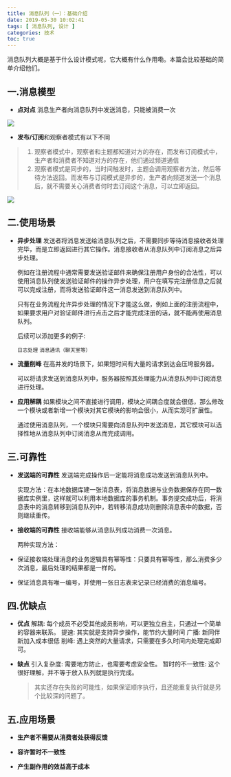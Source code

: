 ```yaml
---
title: 消息队列（一）：基础介绍
date: 2019-05-30 10:02:41
tags: [ 消息队列, 设计 ]
categories: 技术
toc: true
---
```


消息队列大概是基于什么设计模式呢，它大概有什么作用嘞。本篇会比较基础的简单介绍他们。
<!-- more -->

## 一.消息模型

- **点对点**
  消息生产者向消息队列中发送消息，只能被消费一次

![](/images/发布订阅.png)

- **发布/订阅**和观察者模式有以下不同

> 1. 观察者模式中，观察者和主题都知道对方的存在，而发布订阅模式中，生产者和消费者不知道对方的存在，他们通过频道通信
> 2. 观察者模式是同步的，当时间触发时，主题会调用观察者方法，然后等待方法返回。而发布与订阅模式是异步的，生产者向频道发送一个消息后，就不需要关心消费者何时去订阅这个消息，可以立即返回。

![](/images/发布订阅与观察者区别.png)

## 二.使用场景

- **异步处理**
  发送者将消息发送给消息队列之后，不需要同步等待消息接收者处理完毕，而是立即返回进行其它操作。消息接收者从消息队列中订阅消息之后异步处理。

  例如在注册流程中通常需要发送验证邮件来确保注册用户身份的合法性，可以使用消息队列使发送验证邮件的操作异步处理，用户在填写完注册信息之后就可以完成注册，而将发送验证邮件这一消息发送到消息队列中。

  只有在业务流程允许异步处理的情况下才能这么做，例如上面的注册流程中，如果要求用户对验证邮件进行点击之后才能完成注册的话，就不能再使用消息队列。

  后续可以添加更多的例子:

  `日志处理`
  `消息通讯（聊天室等）`

- **流量削峰**
  在高并发的场景下，如果短时间有大量的请求到达会压垮服务器。

  可以将请求发送到消息队列中，服务器按照其处理能力从消息队列中订阅消息进行处理。

- **应用解耦**
  如果模块之间不直接进行调用，模块之间耦合度就会很低，那么修改一个模块或者新增一个模块对其它模块的影响会很小，从而实现可扩展性。

  通过使用消息队列，一个模块只需要向消息队列中发送消息，其它模块可以选择性地从消息队列中订阅消息从而完成调用。

## 三.可靠性

- **发送端的可靠性**
  发送端完成操作后一定能将消息成功发送到消息队列中。

  实现方法：在本地数据库建一张消息表，将消息数据与业务数据保存在同一数据库实例里，这样就可以利用本地数据库的事务机制。事务提交成功后，将消息表中的消息转移到消息队列中，若转移消息成功则删除消息表中的数据，否则继续重传。

- **接收端的可靠性**
  接收端能够从消息队列成功消费一次消息。

  两种实现方法：

- 保证接收端处理消息的业务逻辑具有幂等性：只要具有幂等性，那么消费多少次消息，最后处理的结果都是一样的。
- 保证消息具有唯一编号，并使用一张日志表来记录已经消费的消息编号。

## 四.优缺点

- **优点**
  解耦: 每个成员不必受其他成员影响，可以更独立自主，只通过一个简单的容器来联系。
  提速: 其实就是支持异步操作，能节约大量时间
  广播: 新同伴新加入成本很低
  削峰: 遇上突然的大量请求，只需要在多久时间内处理完成即可。

- **缺点**
  引入复杂度: 需要地方防止，也需要考虑安全性。
  暂时的不一致性: 这个很好理解，并不等于放入队列就是执行完成。
  > 其实还存在失败的可能性，如果保证顺序执行，且还能重复执行就是另个比较深的问题了。

## 五.应用场景

- **生产者不需要从消费者处获得反馈**

- **容许暂时不一致性**

- **产生副作用的效益高于成本**